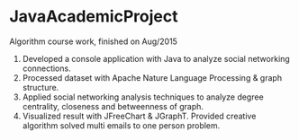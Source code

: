 # JavaAcademicProject
Algorithm course work, finished on Aug/2015
   1. Developed a console application with Java to analyze social networking connections.
   2. Processed dataset with Apache Nature Language Processing & graph structure. 
   3.  Applied social networking analysis techniques to analyze degree centrality, closeness and betweenness of graph.
   4. Visualized result with JFreeChart & JGraphT.  Provided creative algorithm solved multi emails to one person problem.
